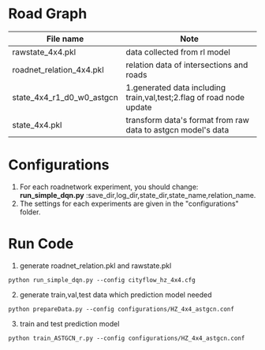 # Road Graph
|File name|Note|
|--|--|
rawstate_4x4.pkl |data collected from rl model |
roadnet_relation_4x4.pkl |relation data of intersections and roads |
state_4x4_r1_d0_w0_astgcn|1.generated data including train,val,test;2.flag of road node update|
state_4x4.pkl|transform data's format from raw data to astgcn model's data |

# Configurations
1. For each roadnetwork experiment, you should change: **run_simple_dqn.py** :save_dir,log_dir,state_dir,state_name,relation_name.  
2. The settings for each experiments are given in the "configurations" folder.

# Run Code
1. generate roadnet_relation.pkl and rawstate.pkl 
```
python run_simple_dqn.py --config cityflow_hz_4x4.cfg
```

2. generate train,val,test data which prediction model needed
```
python prepareData.py --config configurations/HZ_4x4_astgcn.conf
```
3. train and test prediction model
```
python train_ASTGCN_r.py --config configurations/HZ_4x4_astgcn.conf
```
